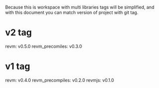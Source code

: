 Because this is workspace with multi libraries tags will be simplified, and with this document you can match version of project with git tag. 

# v2 tag
revm: v0.5.0
revm_precomiles: v0.3.0
# v1 tag

revm: v0.4.0
revm_precompiles: v0.2.0
revmjs: v0.1.0